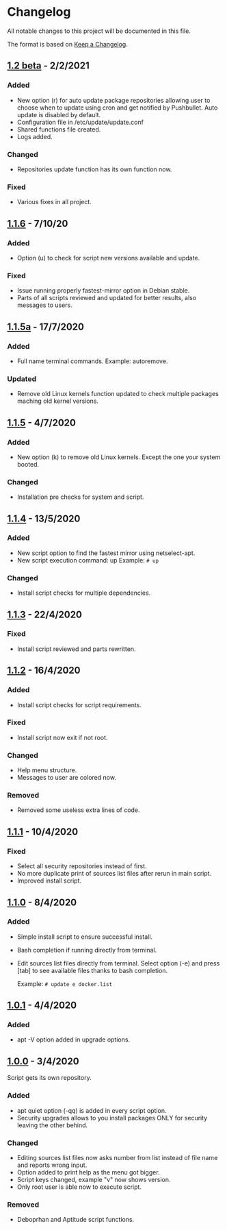 # Changelog
All notable changes to this project will be documented in this file.

The format is based on [Keep a
Changelog](https://keepachangelog.com/en/1.0.0/).

## [1.2 beta] - 2/2/2021
### Added
- New option (r) for auto update package repositories allowing user to
  choose when to update using cron and get notified by Pushbullet.
  Auto update is disabled by default.
- Configuration file in /etc/update/update.conf
- Shared functions file created.
- Logs added.
### Changed
- Repositories update function has its own function now.
### Fixed
- Various fixes in all project.

## [1.1.6] - 7/10/20
### Added
- Option (u) to check for script new versions available and update.
### Fixed
- Issue running properly fastest-mirror option in Debian stable.
- Parts of all scripts reviewed and updated for better results, also
  messages to users.

## [1.1.5a] - 17/7/2020
### Added
- Full name terminal commands. Example: autoremove.
### Updated
- Remove old Linux kernels function updated to check multiple packages
  maching old kernel versions.

## [1.1.5] - 4/7/2020
### Added
- New option (k) to remove old Linux kernels. Except the one your system
  booted.
### Changed
- Installation pre checks for system and script.

## [1.1.4] - 13/5/2020
### Added
- New script option to find the fastest mirror using netselect-apt.
- New script execution command: up
  Example: ```# up```
### Changed
- Install script checks for multiple dependencies.

## [1.1.3] - 22/4/2020
### Fixed
- Install script reviewed and parts rewritten.

## [1.1.2] - 16/4/2020
### Added
- Install script checks for script requirements.
### Fixed
- Install script now exit if not root.
### Changed
- Help menu structure.
- Messages to user are colored now.
### Removed
- Removed some useless extra lines of code.

## [1.1.1] - 10/4/2020
### Fixed
- Select all security repositories instead of first.
- No more duplicate print of sources list files after rerun in main script.
- Improved install script.

## [1.1.0] - 8/4/2020
### Added
- Simple install script to ensure successful install.
- Bash completion if running directly from terminal.
- Edit sources list files directly from terminal. Select option (-e) and
  press [tab] to see available files thanks to bash completion.

  Example: ```# update e docker.list```

## [1.0.1] - 4/4/2020
### Added
- apt -V option added in upgrade options.

## [1.0.0] - 3/4/2020
Script gets its own repository.
### Added
- apt quiet option (-qq) is added in every script option.
- Security upgrades allows to you install packages ONLY for security leaving
  the other behind.

### Changed
- Editing sources list files now asks number from list instead of file
  name and reports wrong input.
- Option added to print help as the menu got bigger.
- Script keys changed, example "v" now shows version.
- Only root user is able now to execute script.

### Removed
- Deboprhan and Aptitude script functions.

[1.2 beta]: https://github.com/sianios/system-update/tree/v1.2_beta
[1.1.6]: https://github.com/sianios/system-update/tree/v1.1.6
[1.1.5a]: https://github.com/sianios/system-update/tree/v1.1.5a
[1.1.5]: https://github.com/sianios/system-update/tree/v1.1.5
[1.1.4]: https://github.com/sianios/system-update/tree/v1.1.4
[1.1.3]: https://github.com/sianios/system-update/tree/v1.1.3
[1.1.2]: https://github.com/sianios/system-update/tree/v1.1.2
[1.1.1]: https://github.com/sianios/system-update/tree/v1.1.1
[1.1.0]: https://github.com/sianios/system-update/tree/v1.1.0
[1.0.1]: https://github.com/sianios/system-update/tree/v1.0.1
[1.0.0]: https://github.com/sianios/system-update/tree/v1.0.0
